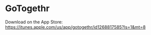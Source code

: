 # GoTogethr

Download on the App Store: https://itunes.apple.com/us/app/gotogethr/id1268817585?ls=1&mt=8